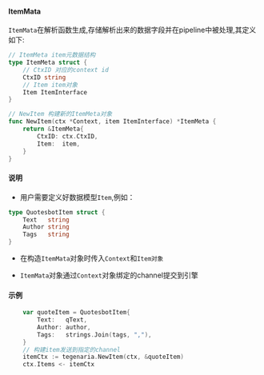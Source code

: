 #### ItemMata
`ItemMata`在解析函数生成,存储解析出来的数据字段并在pipeline中被处理,其定义如下:
```go
// ItemMeta item元数据结构
type ItemMeta struct {
	// CtxID 对应的context id
	CtxID string
	// Item item对象
	Item ItemInterface
}

// NewItem 构建新的ItemMeta对象
func NewItem(ctx *Context, item ItemInterface) *ItemMeta {
	return &ItemMeta{
		CtxID: ctx.CtxID,
		Item:  item,
	}
}
```
#### 说明 

- 用户需要定义好数据模型`Item`,例如：
```go
type QuotesbotItem struct {
	Text   string
	Author string
	Tags   string
}
```

- 在构造`ItemMata`对象时传入`Context`和`Item对象`  

- `ItemMata`对象通过`Context`对象绑定的channel提交到引擎  

#### 示例  

```go
	var quoteItem = QuotesbotItem{
		Text:   qText,
		Author: author,
		Tags:   strings.Join(tags, ","),
	}
	// 构建item发送到指定的channel
	itemCtx := tegenaria.NewItem(ctx, &quoteItem)
	ctx.Items <- itemCtx
```